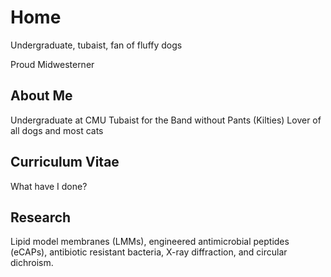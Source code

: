 
# Home

Undergraduate, tubaist, fan of fluffy dogs

Proud Midwesterner

## About Me 

Undergraduate at CMU
Tubaist for the Band without Pants (Kilties)
Lover of all dogs and most cats

## Curriculum Vitae

What have I done?

## Research

Lipid model membranes (LMMs), engineered antimicrobial peptides (eCAPs), antibiotic resistant bacteria, X-ray diffraction, and circular dichroism.
